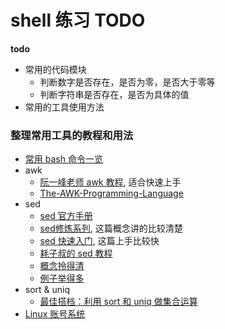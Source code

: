 # shell 练习 TODO

**todo**
- 常用的代码模块
    - 判断数字是否存在，是否为零，是否大于零等
    - 判断字符串是否存在，是否为具体的值
- 常用的工具使用方法

### 整理常用工具的教程和用法
- [常用 bash 命令一览](https://linhaorong.top/blog/linux/commands/)
- awk 
  - [阮一峰老师 awk 教程](http://www.ruanyifeng.com/blog/2018/11/awk.html), 适合快速上手
  - [The-AWK-Programming-Language](https://github.com/immotal/The-AWK-Programming-Language)
- sed
  - [sed 官方手册](http://www.gnu.org/software/sed/manual/sed.html#Introduction)
  - [sed修炼系列](https://www.cnblogs.com/f-ck-need-u/p/7488469.html), 这篇概念讲的比较清楚
  - [sed 快速入门](https://juejin.im/post/5ce5190b5188252dbb08baa8), 这篇上手比较快
  - [耗子叔的 sed 教程](https://coolshell.cn/articles/9104.html)
  - [概念拎得清](https://www.cnblogs.com/chensiqiqi/p/6382080.html)
  - [例子举得多](http://c.biancheng.net/view/4028.html)
- sort & uniq
  - [最佳搭档：利用 sort 和 uniq 做集合运算](https://liam.page/2016/05/05/best-match-using-sort-and-uniq-to-do-set-operations/)
- [Linux 账号系统](http://linux.vbird.org/linux_basic/0410accountmanager.php#account)
